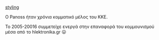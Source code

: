 [styling](https://guides.github.com/features/mastering-markdown/)




O Panoss ήταν χρόνια κομματικό μέλος του ΚΚΕ.

Το 2005-20016 συμμετείχε ενεργά στην επαναφορά του κομμουνισμού μέσα από το hlektronika.gr :stuck_out_tongue:
